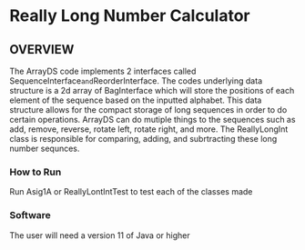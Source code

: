 # Really Long Number Calculator

## OVERVIEW

The ArrayDS code implements 2 interfaces called SequenceInterface<T>` and `ReorderInterface. The codes underlying data structure is a 2d array of BagInterface<T> which will store the positions of each element of the sequence based on the inputted alphabet. This data structure allows for the compact storage of long sequences in order to do certain operations. ArrayDS can do mutiple things to the sequences such as add, remove, reverse, rotate left, rotate right, and more. The ReallyLongInt class is responsible for comparing, adding, and subrtracting these long number sequnces.

### How to Run
Run Asig1A or ReallyLontIntTest to test each of the classes made

### Software
The user will need a version 11 of Java or higher

